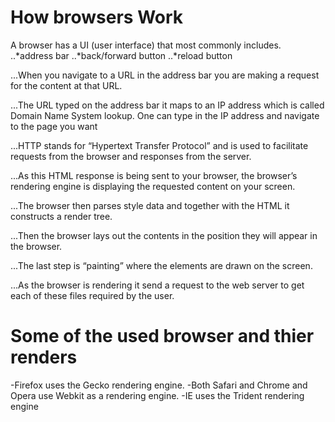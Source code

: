 # How browsers Work
A browser has a UI (user interface) that most commonly includes.
..*address bar 
..*back/forward button 
..*reload button

...When you navigate to a URL in the address bar you are making a request for the content at that URL.

...The URL typed on the address bar it maps to an IP address which is called Domain Name System lookup. One can type in the IP address and navigate to the page you want

...HTTP stands for “Hypertext Transfer Protocol” and is used to facilitate requests from the browser and responses from the server.

...As this HTML response is being sent to your browser, the browser’s rendering engine is displaying the requested content on your screen.

...The browser then parses style data and together with the HTML it constructs a render tree.

...Then the browser lays out the contents in the position they will appear in the browser. 

...The last step is “painting” where the elements are drawn on the screen.

 ...As the browser is rendering it send a request to the web server to get each of these files required by the user.
 
 # Some of the used browser and thier renders
-Firefox uses the Gecko rendering engine.
-Both Safari and Chrome and Opera use Webkit as a rendering engine.
-IE uses the Trident rendering engine
